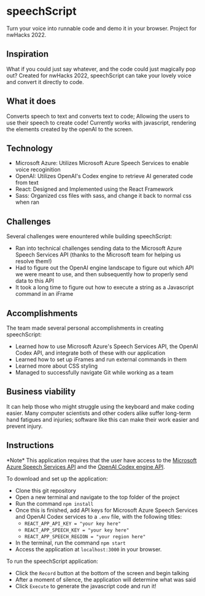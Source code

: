 # speechScript

Turn your voice into runnable code and demo it in your browser. 
Project for nwHacks 2022.

## Inspiration
What if you could just say whatever, and the code could just magically pop out? Created for nwHacks 2022, speechScript can take your lovely voice and convert it directly to code.

## What it does
Converts speech to text and converts text to code; Allowing the users to use their speech to create code!
Currently works with javascript, rendering the elements created by the openAI to the screen.

## Technology
- Microsoft Azure: Utilizes Microsoft Azure Speech Services to enable voice recoginition
- OpenAI: Utilizes OpenAI's Codex engine to retrieve AI generated code from text
- React: Designed and Implemented using the React Framework
- Sass: Organized css files with sass, and change it back to normal css when ran

## Challenges
Several challenges were enountered while building speechScript:
- Ran into technical challenges sending data to the Microsoft Azure Speech Services API (thanks to the Microsoft team for helping us resolve them!)
- Had to figure out the OpenAI engine landscape to figure out which API we were meant to use, and then subsequently how to properly send data to this API
- It took a long time to figure out how to execute a string as a Javascript command in an iFrame

## Accomplishments

The team made several personal accomplishments in creating speechScript:
- Learned how to use Microsoft Azure's Speech Services API, the OpenAI Codex API, and integrate both of these with our application
- Learned how to set up iFrames and run external commands in them
- Learned more about CSS styling
- Managed to successfully navigate Git while working as a team

## Business viability
It can help those who might struggle using the keyboard and make coding easier. Many computer scientists and other coders alike suffer long-term hand fatigues and injuries; software like this can make their work easier and prevent injury.

## Instructions

\*Note\* This application requires that the user have access to the [Microsoft Azure Speech Services API](https://azure.microsoft.com/en-us/services/cognitive-services/speech-to-text/#overview) and the [OpenAI Codex engine API](https://openai.com/blog/openai-codex/).




To download and set up the application:

- Clone this git repository
- Open a new terminal and navigate to the top folder of the project
- Run the command `npm install`
- Once this is finished, add API keys for Microsoft Azure Speech Services and OpenAI Codex services to a `.env` file, with the following titles:
    - `REACT_APP_API_KEY = "your key here"` 
    - `REACT_APP_SPEECH_KEY = "your key here"`
    - `REACT_APP_SPEECH_REGION = "your region here"`
- In the terminal, run the command `npm start`
- Access the application at `localhost:3000` in your browser.

To run the speechScript application:

- Click the `Record` button at the bottom of the screen and begin talking
- After a moment of silence, the application will determine what was said
- Click `Execute` to generate the javascript code and run it!